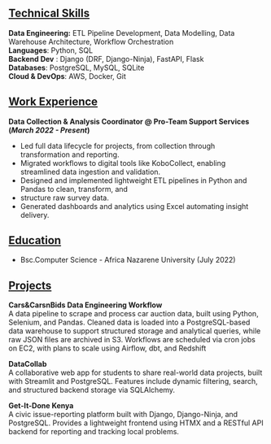 ## <u>Technical Skills</u>

**Data Engineering:** ETL Pipeline Development, Data Modelling, Data Warehouse Architecture, Workflow Orchestration <br>
**Languages**: Python, SQL <br>
**Backend Dev** : Django (DRF, Django-Ninja), FastAPI, Flask <br>
**Databases**: PostgreSQL, MySQL, SQLite <br>
**Cloud & DevOps**: AWS, Docker, Git <br>

## <u>Work Experience</u>

**Data Collection & Analysis Coordinator​ @ Pro-Team Support Services (*March 2022 - Present*)**

- Led full data lifecycle for projects, from collection through transformation and reporting.
- Migrated workflows to digital tools like KoboCollect, enabling streamlined data ingestion and validation.
- Designed and implemented lightweight ETL pipelines in Python and Pandas to clean, transform, and
- structure raw survey data.
- Generated dashboards and analytics using Excel automating insight delivery.

## <u> Education</u>

- Bsc.Computer Science - Africa Nazarene University​ (July 2022)

## <u>Projects</u>

**Cars&CarsnBids Data Engineering Workflow** <br>
A data pipeline to scrape and process car auction data, built using Python, Selenium, and Pandas. Cleaned data is loaded into a PostgreSQL-based data warehouse to support structured storage and analytical queries, while raw JSON files are archived in S3. Workflows are scheduled via cron jobs on EC2, with plans to scale using Airflow, dbt, and Redshift <br>

**DataCollab** <br>
A collaborative web app for students to share real-world data projects, built with Streamlit and PostgreSQL. Features include dynamic filtering, search, and structured backend storage via SQLAlchemy.<br>

**Get-It-Done Kenya** <br>
A civic issue-reporting platform built with Django, Django-Ninja, and PostgreSQL. Provides a lightweight frontend using HTMX and a RESTful API backend for reporting and tracking local problems.<br>


